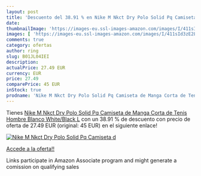 ```yaml
---
layout: post
title: 'Descuento del 38.91 % en Nike M Nkct Dry Polo Solid Pq Camiseta d'
date: 
thumbnailImage: 'https://images-eu.ssl-images-amazon.com/images/I/411sId3zE2L._SL200_.jpg'
images: [ 'https://images-eu.ssl-images-amazon.com/images/I/411sId3zE2L._SL200_.jpg' ]
comments: true
category: ofertas
author: ring
slug: B01JL04IEI
description:
actualPrice: 27.49 EUR
currency: EUR
price: 27.49
comparePrice: 45 EUR
inStock: true
prodname: 'Nike M Nkct Dry Polo Solid Pq Camiseta de Manga Corta de Tenis  Hombre  Blanco  White/Black   L'
---
```


Tienes [Nike M Nkct Dry Polo Solid Pq Camiseta de Manga Corta de Tenis  Hombre  Blanco  White/Black   L](https://www.amazon.es/dp/B01JL04IEI/?tag=tolees-21) con un 38.91 % de descuento con precio de oferta de 27.49 EUR (original: 45 EUR) en el siguiente enlace!

[![Nike M Nkct Dry Polo Solid Pq Camiseta d](https://images-eu.ssl-images-amazon.com/images/I/411sId3zE2L._SL200_.jpg)](https://www.amazon.es/dp/B01JL04IEI/?tag=tolees-21)

[Accede a la oferta!!](https://www.amazon.es/dp/B01JL04IEI/?tag=tolees-21)

Links participate in Amazon Associate program and might generate a comission on qualifying sales


